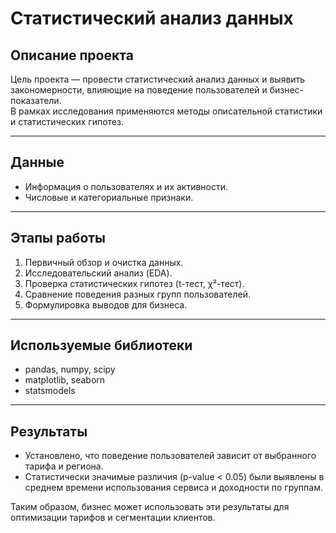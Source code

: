 # Статистический анализ данных

## Описание проекта
Цель проекта — провести статистический анализ данных и выявить закономерности, влияющие на поведение пользователей и бизнес-показатели.  
В рамках исследования применяются методы описательной статистики и статистических гипотез.  

---

## Данные
- Информация о пользователях и их активности.  
- Числовые и категориальные признаки.  

---

## Этапы работы
1. Первичный обзор и очистка данных.  
2. Исследовательский анализ (EDA).  
3. Проверка статистических гипотез (t-тест, χ²-тест).  
4. Сравнение поведения разных групп пользователей.  
5. Формулировка выводов для бизнеса.  

---

## Используемые библиотеки
- pandas, numpy, scipy  
- matplotlib, seaborn  
- statsmodels  

---

## Результаты
- Установлено, что поведение пользователей зависит от выбранного тарифа и региона.  
- Статистически значимые различия (p-value < 0.05) были выявлены в среднем времени использования сервиса и доходности по группам.  

Таким образом, бизнес может использовать эти результаты для оптимизации тарифов и сегментации клиентов.  
